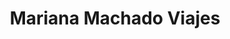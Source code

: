 ---
title: "Mariana Machado Viajes"
url: /neuquen/mariana-machado-viajes/
shop: agencia de viajes
---